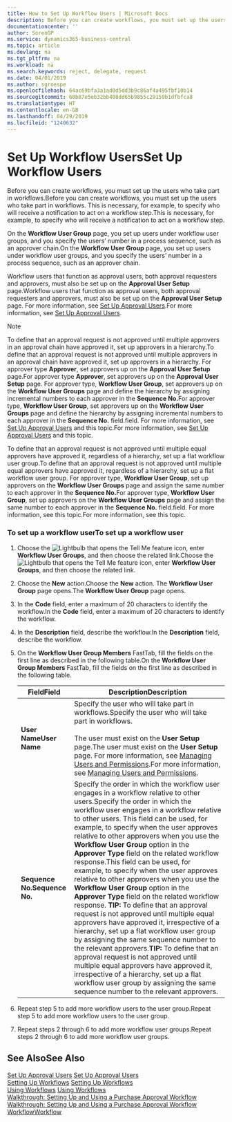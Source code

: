 ```yaml
---
title: How to Set Up Workflow Users | Microsoft Docs
description: Before you can create workflows, you must set up the users who take part in workflows. This is necessary, for example, to specify who will receive a notification to act on a workflow step.
documentationcenter: ''
author: SorenGP
ms.service: dynamics365-business-central
ms.topic: article
ms.devlang: na
ms.tgt_pltfrm: na
ms.workload: na
ms.search.keywords: reject, delegate, request
ms.date: 04/01/2019
ms.author: sgroespe
ms.openlocfilehash: 64ac69bfa3a1ad0d5dd3b9c86af4a495fbf10b14
ms.sourcegitcommit: 60b87e5eb32bb408dd65b9855c29159b1dfbfca8
ms.translationtype: HT
ms.contentlocale: en-GB
ms.lasthandoff: 04/29/2019
ms.locfileid: "1240632"
---
```

# <a name="set-up-workflow-users"></a><span data-ttu-id="eecf3-104">Set Up Workflow Users</span><span class="sxs-lookup"><span data-stu-id="eecf3-104">Set Up Workflow Users</span></span>
<span data-ttu-id="eecf3-105">Before you can create workflows, you must set up the users who take part in workflows.</span><span class="sxs-lookup"><span data-stu-id="eecf3-105">Before you can create workflows, you must set up the users who take part in workflows.</span></span> <span data-ttu-id="eecf3-106">This is necessary, for example, to specify who will receive a notification to act on a workflow step.</span><span class="sxs-lookup"><span data-stu-id="eecf3-106">This is necessary, for example, to specify who will receive a notification to act on a workflow step.</span></span>  

<span data-ttu-id="eecf3-107">On the **Workflow User Group** page, you set up users under workflow user groups, and you specify the users’ number in a process sequence, such as an approver chain.</span><span class="sxs-lookup"><span data-stu-id="eecf3-107">On the **Workflow User Group** page, you set up users under workflow user groups, and you specify the users’ number in a process sequence, such as an approver chain.</span></span>  

<span data-ttu-id="eecf3-108">Workflow users that function as approval users, both approval requesters and approvers, must also be set up on the **Approval User Setup** page.</span><span class="sxs-lookup"><span data-stu-id="eecf3-108">Workflow users that function as approval users, both approval requesters and approvers, must also be set up on the **Approval User Setup** page.</span></span> <span data-ttu-id="eecf3-109">For more information, see [Set Up Approval Users](across-how-to-set-up-approval-users.md).</span><span class="sxs-lookup"><span data-stu-id="eecf3-109">For more information, see [Set Up Approval Users](across-how-to-set-up-approval-users.md).</span></span>  

> [!NOTE]  
>  <span data-ttu-id="eecf3-110">To define that an approval request is not approved until multiple approvers in an approval chain have approved it, set up approvers in a hierarchy.</span><span class="sxs-lookup"><span data-stu-id="eecf3-110">To define that an approval request is not approved until multiple approvers in an approval chain have approved it, set up approvers in a hierarchy.</span></span> <span data-ttu-id="eecf3-111">For approver type **Approver**, set approvers up on the **Approval User Setup** page.</span><span class="sxs-lookup"><span data-stu-id="eecf3-111">For approver type **Approver**, set approvers up on the **Approval User Setup** page.</span></span> <span data-ttu-id="eecf3-112">For approver type, **Workflow User Group**, set approvers up on the **Workflow User Groups** page and define the hierarchy by assigning incremental numbers to each approver in the **Sequence No.**</span><span class="sxs-lookup"><span data-stu-id="eecf3-112">For approver type, **Workflow User Group**, set approvers up on the **Workflow User Groups** page and define the hierarchy by assigning incremental numbers to each approver in the **Sequence No.**</span></span> <span data-ttu-id="eecf3-113">field.</span><span class="sxs-lookup"><span data-stu-id="eecf3-113">field.</span></span> <span data-ttu-id="eecf3-114">For more information, see [Set Up Approval Users](across-how-to-set-up-approval-users.md) and this topic.</span><span class="sxs-lookup"><span data-stu-id="eecf3-114">For more information, see [Set Up Approval Users](across-how-to-set-up-approval-users.md) and this topic.</span></span>  
>   
>  <span data-ttu-id="eecf3-115">To define that an approval request is not approved until multiple equal approvers have approved it, regardless of a hierarchy, set up a flat workflow user group.</span><span class="sxs-lookup"><span data-stu-id="eecf3-115">To define that an approval request is not approved until multiple equal approvers have approved it, regardless of a hierarchy, set up a flat workflow user group.</span></span> <span data-ttu-id="eecf3-116">For approver type, **Workflow User Group**, set up approvers on the **Workflow User Groups** page and assign the same number to each approver in the **Sequence No.**</span><span class="sxs-lookup"><span data-stu-id="eecf3-116">For approver type, **Workflow User Group**, set up approvers on the **Workflow User Groups** page and assign the same number to each approver in the **Sequence No.**</span></span> <span data-ttu-id="eecf3-117">field.</span><span class="sxs-lookup"><span data-stu-id="eecf3-117">field.</span></span> <span data-ttu-id="eecf3-118">For more information, see this topic.</span><span class="sxs-lookup"><span data-stu-id="eecf3-118">For more information, see this topic.</span></span>  

### <a name="to-set-up-a-workflow-user"></a><span data-ttu-id="eecf3-119">To set up a workflow user</span><span class="sxs-lookup"><span data-stu-id="eecf3-119">To set up a workflow user</span></span>  

1. <span data-ttu-id="eecf3-120">Choose the ![Lightbulb that opens the Tell Me feature](media/ui-search/search_small.png "Tell me what you want to do") icon, enter **Workflow User Groups**, and then choose the related link.</span><span class="sxs-lookup"><span data-stu-id="eecf3-120">Choose the ![Lightbulb that opens the Tell Me feature](media/ui-search/search_small.png "Tell me what you want to do") icon, enter **Workflow User Groups**, and then choose the related link.</span></span>  
2. <span data-ttu-id="eecf3-121">Choose the **New** action.</span><span class="sxs-lookup"><span data-stu-id="eecf3-121">Choose the **New** action.</span></span> <span data-ttu-id="eecf3-122">The **Workflow User Group** page opens.</span><span class="sxs-lookup"><span data-stu-id="eecf3-122">The **Workflow User Group** page opens.</span></span>  
3. <span data-ttu-id="eecf3-123">In the **Code** field, enter a maximum of 20 characters to identify the workflow.</span><span class="sxs-lookup"><span data-stu-id="eecf3-123">In the **Code** field, enter a maximum of 20 characters to identify the workflow.</span></span>  
4. <span data-ttu-id="eecf3-124">In the **Description** field, describe the workflow.</span><span class="sxs-lookup"><span data-stu-id="eecf3-124">In the **Description** field, describe the workflow.</span></span>  
5. <span data-ttu-id="eecf3-125">On the **Workflow User Group Members** FastTab, fill the fields on the first line as described in the following table.</span><span class="sxs-lookup"><span data-stu-id="eecf3-125">On the **Workflow User Group Members** FastTab, fill the fields on the first line as described in the following table.</span></span>  

    |<span data-ttu-id="eecf3-126">Field</span><span class="sxs-lookup"><span data-stu-id="eecf3-126">Field</span></span>|<span data-ttu-id="eecf3-127">Description</span><span class="sxs-lookup"><span data-stu-id="eecf3-127">Description</span></span>|  
    |---------------------------------|---------------------------------------|  
    |<span data-ttu-id="eecf3-128">**User Name**</span><span class="sxs-lookup"><span data-stu-id="eecf3-128">**User Name**</span></span>|<span data-ttu-id="eecf3-129">Specify the user who will take part in workflows.</span><span class="sxs-lookup"><span data-stu-id="eecf3-129">Specify the user who will take part in workflows.</span></span><br /><br /> <span data-ttu-id="eecf3-130">The user must exist on the **User Setup** page.</span><span class="sxs-lookup"><span data-stu-id="eecf3-130">The user must exist on the **User Setup** page.</span></span> <span data-ttu-id="eecf3-131">For more information, see [Managing Users and Permissions](ui-how-users-permissions.md).</span><span class="sxs-lookup"><span data-stu-id="eecf3-131">For more information, see [Managing Users and Permissions](ui-how-users-permissions.md).</span></span>|  
    |<span data-ttu-id="eecf3-132">**Sequence No.**</span><span class="sxs-lookup"><span data-stu-id="eecf3-132">**Sequence No.**</span></span>|<span data-ttu-id="eecf3-133">Specify the order in which the workflow user engages in a workflow relative to other users.</span><span class="sxs-lookup"><span data-stu-id="eecf3-133">Specify the order in which the workflow user engages in a workflow relative to other users.</span></span> <span data-ttu-id="eecf3-134">This field can be used, for example, to specify when the user approves relative to other approvers when you use the **Workflow User Group** option in the **Approver Type** field on the related workflow response.</span><span class="sxs-lookup"><span data-stu-id="eecf3-134">This field can be used, for example, to specify when the user approves relative to other approvers when you use the **Workflow User Group** option in the **Approver Type** field on the related workflow response.</span></span> <span data-ttu-id="eecf3-135">**TIP:**  To define that an approval request is not approved until multiple equal approvers have approved it, irrespective of a hierarchy, set up a flat workflow user group by assigning the same sequence number to the relevant approvers.</span><span class="sxs-lookup"><span data-stu-id="eecf3-135">**TIP:**  To define that an approval request is not approved until multiple equal approvers have approved it, irrespective of a hierarchy, set up a flat workflow user group by assigning the same sequence number to the relevant approvers.</span></span>|  
6. <span data-ttu-id="eecf3-136">Repeat step 5 to add more workflow users to the user group.</span><span class="sxs-lookup"><span data-stu-id="eecf3-136">Repeat step 5 to add more workflow users to the user group.</span></span>  
7. <span data-ttu-id="eecf3-137">Repeat steps 2 through 6 to add more workflow user groups.</span><span class="sxs-lookup"><span data-stu-id="eecf3-137">Repeat steps 2 through 6 to add more workflow user groups.</span></span>  

## <a name="see-also"></a><span data-ttu-id="eecf3-138">See Also</span><span class="sxs-lookup"><span data-stu-id="eecf3-138">See Also</span></span>  
<span data-ttu-id="eecf3-139">[Set Up Approval Users](across-how-to-set-up-approval-users.md) </span><span class="sxs-lookup"><span data-stu-id="eecf3-139">[Set Up Approval Users](across-how-to-set-up-approval-users.md) </span></span>  
<span data-ttu-id="eecf3-140">[Setting Up Workflows](across-set-up-workflows.md) </span><span class="sxs-lookup"><span data-stu-id="eecf3-140">[Setting Up Workflows](across-set-up-workflows.md) </span></span>  
<span data-ttu-id="eecf3-141">[Using Workflows](across-use-workflows.md) </span><span class="sxs-lookup"><span data-stu-id="eecf3-141">[Using Workflows](across-use-workflows.md) </span></span>  
<span data-ttu-id="eecf3-142">[Walkthrough: Setting Up and Using a Purchase Approval Workflow](walkthrough-setting-up-and-using-a-purchase-approval-workflow.md) </span><span class="sxs-lookup"><span data-stu-id="eecf3-142">[Walkthrough: Setting Up and Using a Purchase Approval Workflow](walkthrough-setting-up-and-using-a-purchase-approval-workflow.md) </span></span>  
[<span data-ttu-id="eecf3-143">Workflow</span><span class="sxs-lookup"><span data-stu-id="eecf3-143">Workflow</span></span>](across-workflow.md)   
